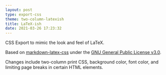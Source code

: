 ```yaml
---
layout: post
type: export-css
theme: two-column-latexish
title: LaTeX-ish
date: 2021-03-26 17:23:32
---
```


CSS Export to mimic the look and feel of LaTeX.

Based on [markdown-latex-css](https://github.com/ickc/markdown-latex-css) under the [GNU General Public License v3.0](https://github.com/ickc/markdown-latex-css/blob/master/LICENCE).

Changes include two-column print CSS, background color, font color, and limiting page breaks in certain HTML elements.
